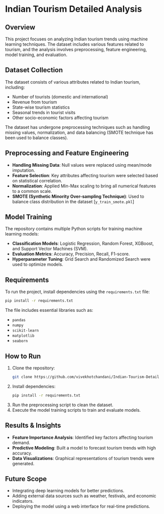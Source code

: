 # **Indian Tourism Detailed Analysis**

## **Overview**
This project focuses on analyzing Indian tourism trends using machine learning techniques. The dataset includes various features related to tourism, and the analysis involves preprocessing, feature engineering, model training, and evaluation.

## **Dataset Collection**
The dataset consists of various attributes related to Indian tourism, including:
- Number of tourists (domestic and international)
- Revenue from tourism
- State-wise tourism statistics
- Seasonal trends in tourist visits
- Other socio-economic factors affecting tourism

The dataset has undergone preprocessing techniques such as handling missing values, normalization, and data balancing (SMOTE technique has been used to balance classes).

## **Preprocessing and Feature Engineering**
- **Handling Missing Data**: Null values were replaced using mean/mode imputation.
- **Feature Selection**: Key attributes affecting tourism were selected based on statistical correlation.
- **Normalization**: Applied Min-Max scaling to bring all numerical features to a common scale.
- **SMOTE (Synthetic Minority Over-sampling Technique)**: Used to balance class distribution in the dataset [`y_train_smote.pkl`]

## **Model Training**
The repository contains multiple Python scripts for training machine learning models:
- **Classification Models**: Logistic Regression, Random Forest, XGBoost, and Support Vector Machines (SVM).
- **Evaluation Metrics**: Accuracy, Precision, Recall, F1-score.
- **Hyperparameter Tuning**: Grid Search and Randomized Search were used to optimize models.

## **Requirements**
To run the project, install dependencies using the `requirements.txt` file:
```bash
pip install -r requirements.txt
```
The file includes essential libraries such as:
- `pandas`
- `numpy`
- `scikit-learn`
- `matplotlib`
- `seaborn`

## **How to Run**
1. Clone the repository:
   ```bash
   git clone https://github.com/vivekhotchandani/Indian-Tourism-Detailed-Analysis.git
   ```
2. Install dependencies:
   ```bash
   pip install -r requirements.txt
   ```
3. Run the preprocessing script to clean the dataset.
4. Execute the model training scripts to train and evaluate models.

## **Results & Insights**
- **Feature Importance Analysis**: Identified key factors affecting tourism demand.
- **Predictive Modeling**: Built a model to forecast tourism trends with high accuracy.
- **Data Visualizations**: Graphical representations of tourism trends were generated.

## **Future Scope**
- Integrating deep learning models for better predictions.
- Adding external data sources such as weather, festivals, and economic indicators.
- Deploying the model using a web interface for real-time predictions.
